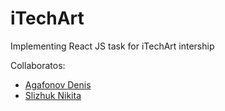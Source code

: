 # iTechArt
Implementing React JS task for iTechArt intership

Collaboratos:
* [Agafonov Denis](https://github.com/dnagafonov)
* [Slizhuk Nikita](https://github.com/nikson1707)
